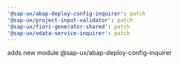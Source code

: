 ```yaml
---
'@sap-ux/abap-deploy-config-inquirer': patch
'@sap-ux/project-input-validator': patch
'@sap-ux/fiori-generator-shared': patch
'@sap-ux/odata-service-inquirer': patch
---
```


adds new module @sap-ux/abap-deploy-config-inquirer
